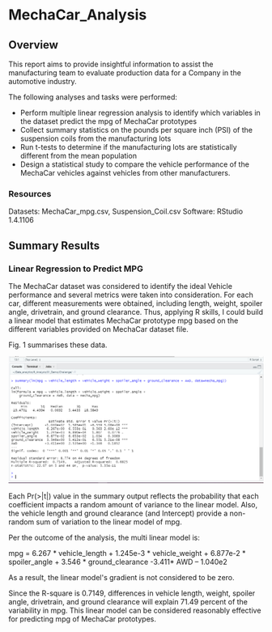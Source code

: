 # MechaCar_Analysis

## Overview

This report aims to provide insightful information to assist the manufacturing team to evaluate production data for a Company in the automotive industry.

The following analyses and tasks were performed:

- Perform multiple linear regression analysis to identify which variables in the dataset predict the mpg of MechaCar prototypes
- Collect summary statistics on the pounds per square inch (PSI) of the suspension coils from the manufacturing lots
- Run t-tests to determine if the manufacturing lots are statistically different from the mean population
- Design a statistical study to compare the vehicle performance of the MechaCar vehicles against vehicles from other manufacturers. 

### Resources

Datasets: MechaCar_mpg.csv, Suspension_Coil.csv
Software: RStudio 1.4.1106

## Summary Results

### Linear Regression to Predict MPG

The MechaCar dataset was considered to identify the ideal Vehicle performance and several metrics were taken into consideration. For each car, different measurements were obtained, including length, weight, spoiler angle, drivetrain, and ground clearance. Thus, applying R skills, I could build a linear model that estimates MechaCar prototype mpg based on the different variables provided on MechaCar dataset file.


Fig. 1 summarises these data.

![](https://github.com/Marietas/MechaCar_Analysis/blob/main/Resources/Images/fig1.PNG)

Each Pr(>|t|) value in the summary output reflects the probability that each coefficient impacts a random amount of variance to the linear model. Also, the vehicle length and ground clearance (and Intercept) provide a non-random sum of variation to the linear model of mpg.

Per the outcome of the analysis, the multi linear model is:

mpg = 6.267 * vehicle_length + 1.245e-3 *  vehicle_weight + 6.877e-2 * spoiler_angle + 3.546 * ground_clearance -3.411* AWD – 1.040e2

As a result, the linear model's gradient is not considered to be zero.

Since the R-square is 0.7149, differences in vehicle length, weight, spoiler angle, drivetrain, and ground clearance will explain 71.49 percent of the variability in mpg. This linear model can be considered reasonably effective for predicting mpg of MechaCar prototypes.
